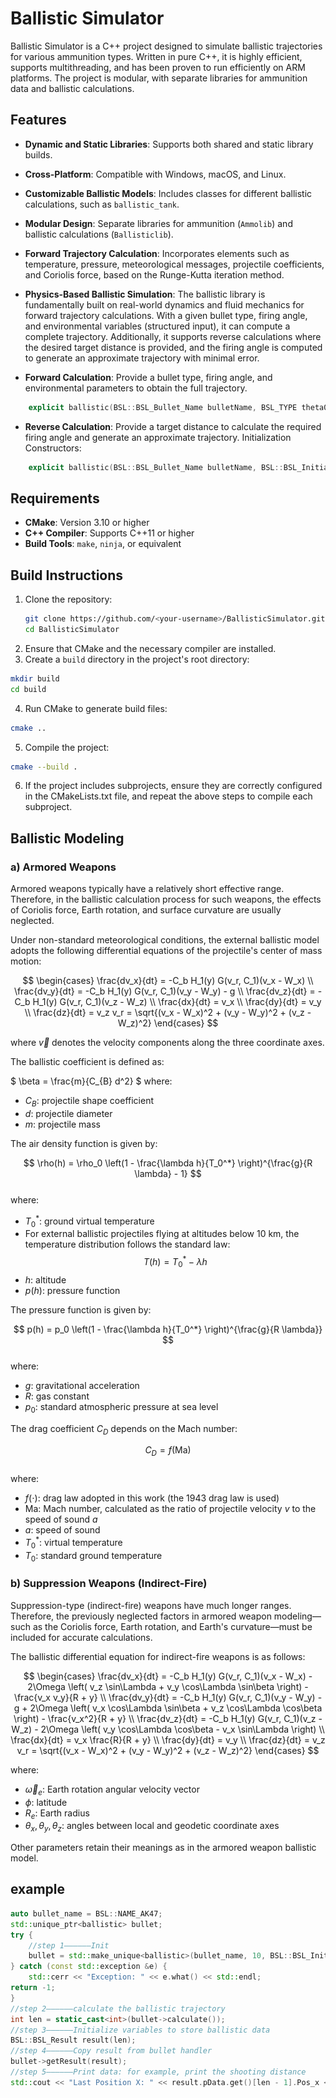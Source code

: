 # Ballistic Simulator

Ballistic Simulator is a C++ project designed to simulate ballistic trajectories for various ammunition types. Written in pure C++, it is highly efficient, supports multithreading, and has been proven to run efficiently on ARM platforms. The project is modular, with separate libraries for ammunition data and ballistic calculations.

[//]: # (<div style="display: flex; justify-content: space-around;">)

[//]: # (  <img src="fig/fig1.gif" alt="Figure 1" style="width: 45%;" />)

[//]: # (  <img src="fig/fig2.png" alt="Figure 2" style="width: 45%;" />)

[//]: # (</div>)


## Features
- **Dynamic and Static Libraries**: Supports both shared and static library builds.
- **Cross-Platform**: Compatible with Windows, macOS, and Linux.
- **Customizable Ballistic Models**: Includes classes for different ballistic calculations, such as `ballistic_tank`.
- **Modular Design**: Separate libraries for ammunition (`Ammolib`) and ballistic calculations (`Ballisticlib`).
- **Forward Trajectory Calculation**: Incorporates elements such as temperature, pressure, meteorological messages, projectile coefficients, and Coriolis force, based on the Runge-Kutta iteration method.
- **Physics-Based Ballistic Simulation**: The ballistic library is fundamentally built on real-world dynamics and fluid mechanics for forward trajectory calculations. With a given bullet type, firing angle, and environmental variables (structured input), it can compute a complete trajectory. Additionally, it supports reverse calculations where the desired target distance is provided, and the firing angle is computed to generate an approximate trajectory with minimal error.

- **Forward Calculation**: Provide a bullet type, firing angle, and environmental parameters to obtain the full trajectory.
```cpp
    explicit ballistic(BSL::BSL_Bullet_Name bulletName, BSL_TYPE theta0, BSL::BSL_Initialize_Para para = BSL::BSL_Initialize_Para::BSL_Defualt_Para());
```

- **Reverse Calculation**: Provide a target distance to calculate the required firing angle and generate an approximate trajectory.
Initialization Constructors:
```cpp   
    explicit ballistic(BSL::BSL_Bullet_Name bulletName, BSL::BSL_Initialize_Para para = BSL::BSL_Initialize_Para::BSL_Defualt_Para());
```

## Requirements

- **CMake**: Version 3.10 or higher
- **C++ Compiler**: Supports C++11 or higher
- **Build Tools**: `make`, `ninja`, or equivalent

## Build Instructions

1. Clone the repository:
   ```bash
   git clone https://github.com/<your-username>/BallisticSimulator.git
   cd BallisticSimulator
   ```
2. Ensure that CMake and the necessary compiler are installed.
3. Create a `build` directory in the project's root directory:
  ```bash
  mkdir build
  cd build
  ```
4. Run CMake to generate build files:
  ```bash
  cmake ..
  ```
5. Compile the project:
  ```bash
  cmake --build .
  ```
6. If the project includes subprojects, ensure they are correctly configured in the CMakeLists.txt file, and repeat the above steps to compile each subproject.



## Ballistic Modeling
### a) Armored Weapons

Armored weapons typically have a relatively short effective range. Therefore, in the ballistic calculation process for such weapons, the effects of Coriolis force, Earth rotation, and surface curvature are usually neglected.

Under non-standard meteorological conditions, the external ballistic model adopts the following differential equations of the projectile's center of mass motion:

$$
\begin{cases}
\frac{dv_x}{dt} = -C_b H_1(y) G(v_r, C_1)(v_x - W_x) \\
\frac{dv_y}{dt} = -C_b H_1(y) G(v_r, C_1)(v_y - W_y) - g \\
\frac{dv_z}{dt} = -C_b H_1(y) G(v_r, C_1)(v_z - W_z) \\
\frac{dx}{dt} = v_x \\
\frac{dy}{dt} = v_y \\
\frac{dz}{dt} = v_z
v_r = \sqrt{(v_x - W_x)^2 + (v_y - W_y)^2 + (v_z - W_z)^2}
\end{cases}
$$

where $\vec{v}$ denotes the velocity components along the three coordinate axes.

The ballistic coefficient is defined as:

$
\beta = \frac{m}{C_{B} d^2}
$
where:
- $C_B$: projectile shape coefficient
- $d$: projectile diameter
- $m$: projectile mass

The air density function is given by:

$$
\rho(h) = \rho_0 \left(1 - \frac{\lambda h}{T_0^*} \right)^{\frac{g}{R \lambda} - 1}
$$  
where:
- $T_0^*$: ground virtual temperature
- For external ballistic projectiles flying at altitudes below 10 km, the temperature distribution follows the standard law:  
  $$
  T(h) = T_0^* - \lambda h
  $$
- $h$: altitude
- $p(h)$: pressure function

The pressure function is given by:

$$
p(h) = p_0 \left(1 - \frac{\lambda h}{T_0^*} \right)^{\frac{g}{R \lambda}}
$$  
where:
- $g$: gravitational acceleration
- $R$: gas constant
- $p_0$: standard atmospheric pressure at sea level

The drag coefficient $C_D$ depends on the Mach number:
 
$$
C_D = f(\text{Ma})
$$  
where:
- $f(\cdot)$: drag law adopted in this work (the 1943 drag law is used)
- $\text{Ma}$: Mach number, calculated as the ratio of projectile velocity $v$ to the speed of sound $a$
- $a$: speed of sound
- $T_0^*$: virtual temperature
- $T_0$: standard ground temperature

### b) Suppression Weapons (Indirect-Fire)

Suppression-type (indirect-fire) weapons have much longer ranges. Therefore, the previously neglected factors in armored weapon modeling—such as the Coriolis force, Earth rotation, and Earth's curvature—must be included for accurate calculations.

The ballistic differential equation for indirect-fire weapons is as follows:

$$
\begin{cases}
\frac{dv_x}{dt} = -C_b H_1(y) G(v_r, C_1)(v_x - W_x) - 2\Omega \left( v_z \sin\Lambda + v_y \cos\Lambda \sin\beta \right) - \frac{v_x v_y}{R + y} \\
\frac{dv_y}{dt} = -C_b H_1(y) G(v_r, C_1)(v_y - W_y) - g + 2\Omega \left( v_x \cos\Lambda \sin\beta + v_z \cos\Lambda \cos\beta \right) - \frac{v_x^2}{R + y} \\
\frac{dv_z}{dt} = -C_b H_1(y) G(v_r, C_1)(v_z - W_z) - 2\Omega \left( v_y \cos\Lambda \cos\beta - v_x \sin\Lambda \right) \\
\frac{dx}{dt} = v_x \frac{R}{R + y} \\
\frac{dy}{dt} = v_y \\
\frac{dz}{dt} = v_z
v_r = \sqrt{(v_x - W_x)^2 + (v_y - W_y)^2 + (v_z - W_z)^2}
\end{cases}
$$
 
where:
- $\vec{\omega}_e$: Earth rotation angular velocity vector
- $\phi$: latitude
- $R_e$: Earth radius
- $\theta_x, \theta_y, \theta_z$: angles between local and geodetic coordinate axes

Other parameters retain their meanings as in the armored weapon ballistic model.

## example
```cpp
auto bullet_name = BSL::NAME_AK47;
std::unique_ptr<ballistic> bullet;
try {
    //step 1——————Init
    bullet = std::make_unique<ballistic>(bullet_name, 10, BSL::BSL_Initialize_Para());
} catch (const std::exception &e) {
    std::cerr << "Exception: " << e.what() << std::endl;
return -1;
}
//step 2——————calculate the ballistic trajectory
int len = static_cast<int>(bullet->calculate());
//step 3——————Initialize variables to store ballistic data
BSL::BSL_Result result(len);
//step 4——————Copy result from bullet handler
bullet->getResult(result);
//step 5——————Print data: for example, print the shooting distance
std::cout << "Last Position X: " << result.pData.get()[len - 1].Pos_x << std::endl;
```